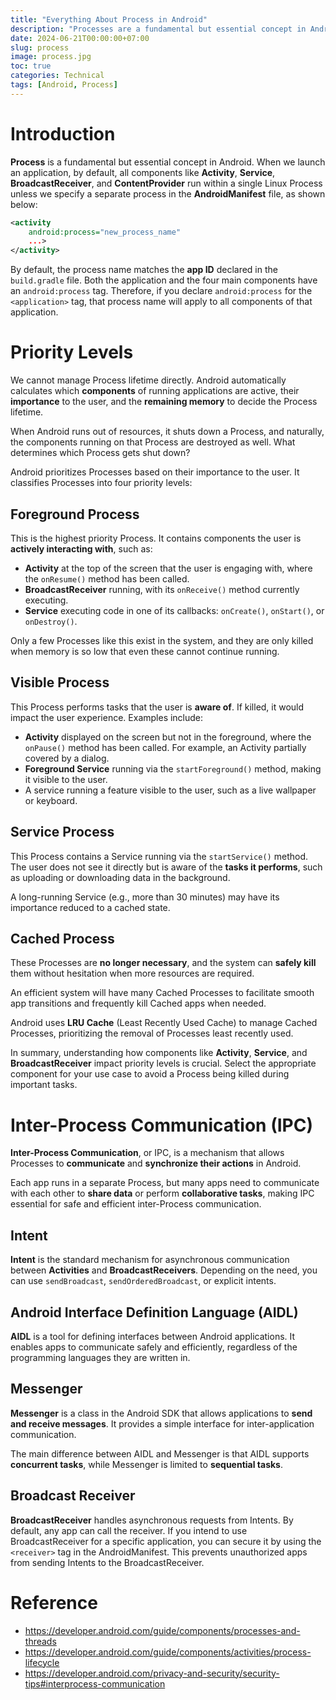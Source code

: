 ```yaml
---
title: "Everything About Process in Android"
description: "Processes are a fundamental but essential concept in Android. When we launch an application, by default, all components like Activity, Service, BroadcastReceiver, and ContentProvider run within a single Linux Process."
date: 2024-06-21T00:00:00+07:00
slug: process
image: process.jpg
toc: true
categories: Technical
tags: [Android, Process]
---
```


# Introduction

**Process** is a fundamental but essential concept in Android. When we launch an application, by default, all components like **Activity**, **Service**, **BroadcastReceiver**, and **ContentProvider** run within a single Linux Process unless we specify a separate process in the **AndroidManifest** file, as shown below:

```xml
<activity
    android:process="new_process_name"
    ...>
</activity>
```

By default, the process name matches the **app ID** declared in the `build.gradle` file. Both the application and the four main components have an `android:process` tag. Therefore, if you declare `android:process` for the `<application>` tag, that process name will apply to all components of that application.

# Priority Levels

We cannot manage Process lifetime directly. Android automatically calculates which **components** of running applications are active, their **importance** to the user, and the **remaining memory** to decide the Process lifetime.

When Android runs out of resources, it shuts down a Process, and naturally, the components running on that Process are destroyed as well. What determines which Process gets shut down?

Android prioritizes Processes based on their importance to the user. It classifies Processes into four priority levels:

## Foreground Process

This is the highest priority Process. It contains components the user is **actively interacting with**, such as:

* **Activity** at the top of the screen that the user is engaging with, where the `onResume()` method has been called.
* **BroadcastReceiver** running, with its `onReceive()` method currently executing.
* **Service** executing code in one of its callbacks: `onCreate()`, `onStart()`, or `onDestroy()`.

Only a few Processes like this exist in the system, and they are only killed when memory is so low that even these cannot continue running.

## Visible Process

This Process performs tasks that the user is **aware of**. If killed, it would impact the user experience. Examples include:

* **Activity** displayed on the screen but not in the foreground, where the `onPause()` method has been called. For example, an Activity partially covered by a dialog.
* **Foreground Service** running via the `startForeground()` method, making it visible to the user.
* A service running a feature visible to the user, such as a live wallpaper or keyboard.

## Service Process

This Process contains a Service running via the `startService()` method. The user does not see it directly but is aware of the **tasks it performs**, such as uploading or downloading data in the background.

A long-running Service (e.g., more than 30 minutes) may have its importance reduced to a cached state.

## Cached Process

These Processes are **no longer necessary**, and the system can **safely kill** them without hesitation when more resources are required.

An efficient system will have many Cached Processes to facilitate smooth app transitions and frequently kill Cached apps when needed.

Android uses **LRU Cache** (Least Recently Used Cache) to manage Cached Processes, prioritizing the removal of Processes least recently used.

In summary, understanding how components like **Activity**, **Service**, and **BroadcastReceiver** impact priority levels is crucial. Select the appropriate component for your use case to avoid a Process being killed during important tasks.

# Inter-Process Communication (IPC)

**Inter-Process Communication**, or IPC, is a mechanism that allows Processes to **communicate** and **synchronize their actions** in Android.

Each app runs in a separate Process, but many apps need to communicate with each other to **share data** or perform **collaborative tasks**, making IPC essential for safe and efficient inter-Process communication.

## Intent

**Intent** is the standard mechanism for asynchronous communication between **Activities** and **BroadcastReceivers**. Depending on the need, you can use `sendBroadcast`, `sendOrderedBroadcast`, or explicit intents.

## Android Interface Definition Language (AIDL)

**AIDL** is a tool for defining interfaces between Android applications. It enables apps to communicate safely and efficiently, regardless of the programming languages they are written in.

## Messenger

**Messenger** is a class in the Android SDK that allows applications to **send and receive messages**. It provides a simple interface for inter-application communication.

The main difference between AIDL and Messenger is that AIDL supports **concurrent tasks**, while Messenger is limited to **sequential tasks**.

## Broadcast Receiver

**BroadcastReceiver** handles asynchronous requests from Intents. By default, any app can call the receiver. If you intend to use BroadcastReceiver for a specific application, you can secure it by using the `<receiver>` tag in the AndroidManifest. This prevents unauthorized apps from sending Intents to the BroadcastReceiver.

# Reference

* https://developer.android.com/guide/components/processes-and-threads
* https://developer.android.com/guide/components/activities/process-lifecycle
* https://developer.android.com/privacy-and-security/security-tips#interprocess-communication
